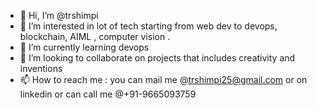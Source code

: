 - 👋 Hi, I’m @trshimpi
- 👀 I’m interested in lot of tech starting from web dev to devops, blockchain, AIML , computer vision .
- 🌱 I’m currently learning devops 
- 💞️ I’m looking to collaborate on projects that includes creativity and inventions
- 📫 How to reach me : you can mail me @trshimpi25@gmail.com or on linkedin or can call me @+91-9665093759

<!---
trshimpi/trshimpi is a ✨ special ✨ repository because its `README.md` (this file) appears on your GitHub profile.
You can click the Preview link to take a look at your changes.
--->
